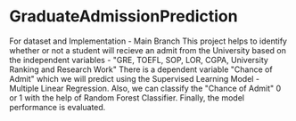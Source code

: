 # GraduateAdmissionPrediction
For dataset and Implementation - Main Branch
This project helps to identify whether or not a student will recieve an admit from the University based on the independent variables - "GRE, TOEFL, SOP, LOR, CGPA, University Ranking and Research Work"
There is a dependent variable "Chance of Admit" which we will predict using the Supervised Learning Model - Multiple Linear Regression.
Also, we can classify the "Chance of Admit" 0 or 1 with the help of Random Forest Classifier.
Finally, the model performance is evaluated.
